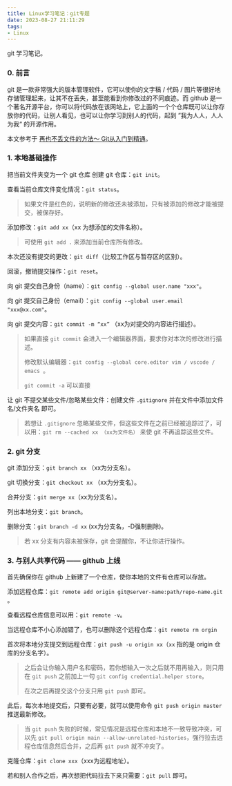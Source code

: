 ```yaml
---
title: Linux学习笔记：git专题
date: 2023-08-27 21:11:29
tags:
- Linux
---
```


git 学习笔记。

<!--more-->

### 0. 前言

git 是一款非常强大的版本管理软件，它可以使你的文字稿 / 代码 / 图片等很好地存储管理起来，让其不在丢失，甚至能看到你修改过的不同痕迹。而 github 是一个著名开源平台，你可以将代码放在该网站上，它上面的一个个仓库既可以让你存放你的代码，让别人看见，也可以让你学习到别人的代码，起到 ”我为人人，人人为我“ 的开源作用。

本文参考于 [再也不丢文件的方法～ Git从入门到精通](https://www.bilibili.com/video/BV1Yx411f7Cu/?spm_id_from=333.1007.top_right_bar_window_custom_collection.content.click&vd_source=0f0f84fd4f7853dba4619576003d75fb)。

### 1. 本地基础操作

把当前文件夹变为一个 git 仓库 创建 git 仓库：`git init`。

查看当前仓库文件变化情况：`git status`。

> 如果文件是红色的，说明新的修改还未被添加，只有被添加的修改才能被提交，被保存好。

添加修改：`git add xx`（xx 为想添加的文件名称）。

> 可使用 `git add .` 来添加当前仓库所有修改。

本次还没有提交的更改：`git diff`（比较工作区与暂存区的区别）。

回滚，撤销提交操作：`git reset`。

向 git 提交自己身份（name）：`git config --global user.name "xxx"`。

向 git 提交自己身份（email）：`git config --global user.email "xxx@xx.com"`。

向 git 提交内容：`git commit -m “xx”` （xx为对提交的内容进行描述）。

> 如果直接 `git commit` 会进入一个编辑器界面，要求你对本次的修改进行描述。
>
> 修改默认编辑器：`git config --global core.editor vim / vscode / emacs `。
>
> `git commit -a` 可以直接

让 git 不提交某些文件/忽略某些文件：创建文件 `.gitignore` 并在文件中添加文件名/文件夹名 即可。 

> 若想让 `.gitignore` 忽略某些文件，但这些文件在之前已经被追踪过了，可以用：`git rm --cached xx （xx为文件名）` 来使 git 不再追踪这些文件。



### 2. git 分支

git 添加分支：`git branch xx` （xx为分支名）。

git 切换分支：`git checkout xx` （xx为分支名）。

合并分支：`git merge xx`（xx为分支名）。

列出本地分支：`git branch`。

删除分支：`git branch -d xx` (xx为分支名，-D强制删除)。

> 若 xx 分支有内容未被保存，git 会提醒你，不让你进行操作。

### 3. 与别人共享代码 —— github 上线

首先确保你在 github 上新建了一个仓库，使你本地的文件有仓库可以存放。

添加远程仓库：`git remote add origin git@server-name:path/repo-name.git` 。

查看远程仓库信息可以用：`git remote -v`。

当远程仓库不小心添加错了，也可以删除这个远程仓库：`git remote rm orgin`

首次将本地分支提交到远程仓库：`git push -u origin xx`（`xx` 指的是 origin 仓库的分支名字）。

> 之后会让你输入用户名和密码，若你想输入一次之后就不用再输入，则只用在 `git push` 之前加上一句 `git config credential.helper store`。
>
> 在次之后再提交这个分支只用 `git push` 即可。

此后，每次本地提交后，只要有必要，就可以使用命令 `git push origin master` 推送最新修改。

> 当 `git push` 失败的时候，常见情况是远程仓库和本地不一致导致冲突，可以先 `git pull origin main --allow-unrelated-histories`，强行拉去远程仓库信息然后合并，之后再 `git push` 就不冲突了。

克隆仓库：`git clone xxx`（xxx为远程地址）。

若和别人合作之后，再次想把代码拉去下来只需要：`git pull` 即可。 

